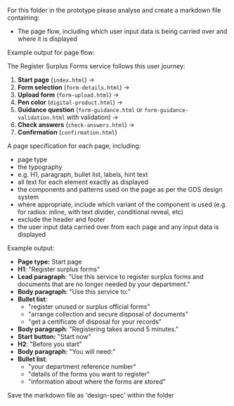 For this folder in the prototype please analyse and create a markdown file containing:

- The page flow, including which user input data is being carried over and where it is displayed

Example output for page flow:

The Register Surplus Forms service follows this user journey:

1. ****Start page**** (`index.html`) → 
2. ****Form selection**** (`form-details.html`) → 
3. ****Upload form**** (`form-upload.html`) → 
4. ****Pen color**** (`digital-product.html`) → 
5. ****Guidance question**** (`form-guidance.html` or `form-guidance-validation.html` with validation) → 
6. ****Check answers**** (`check-answers.html`) → 
7. ****Confirmation**** (`confirmation.html`)

A page specification for each page, including:
* page type
* the typography
* e.g. H1, paragraph, bullet list, labels, hint text
* all text for each element exactly as displayed
* the components and patterns used on the page as per the GDS design system
* where appropriate, include which variant of the component is used (e.g. for radios: inline, with text divider, conditional reveal, etc)
* exclude the header and footer
* the user input data carried over from each page and any input data is displayed

Example output:
- **Page type:** Start page
- ****H1****: "Register surplus forms"
- ****Lead paragraph****: "Use this service to register surplus forms and documents that are no longer needed by your department."
- ****Body paragraph****: "Use this service to:"
- ****Bullet list****:
  - "register unused or surplus official forms"
  - "arrange collection and secure disposal of documents"
  - "get a certificate of disposal for your records"
- ****Body paragraph****: "Registering takes around 5 minutes."
- **Start button:** "Start now"
- ****H2****: "Before you start"
- ****Body paragraph****: "You will need:"
- ****Bullet list****:
  - "your department reference number"
  - "details of the forms you want to register"
  - "information about where the forms are stored"


Save the markdown file as 'design-spec' within the folder